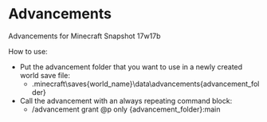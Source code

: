 # Advancements
Advancements for Minecraft Snapshot 17w17b

How to use:
- Put the advancement folder that you want to use in a newly created world save file:
   - .minecraft\saves\{world_name}\data\advancements\{advancement_folder}
- Call the advancement with an always repeating command block:
   - /advancement grant @p only {advancement_folder}:main
